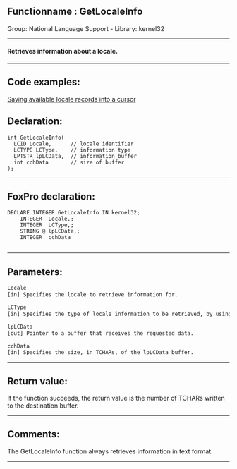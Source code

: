 <link rel="stylesheet" type="text/css" href="../../css/win32api.css">  
<link rel="stylesheet" href="https://cdnjs.cloudflare.com/ajax/libs/font-awesome/4.7.0/css/font-awesome.min.css">

## Functionname : GetLocaleInfo
Group: National Language Support - Library: kernel32    
***  


#### Retrieves information about a locale.
***  


## Code examples:
[Saving available locale records into a cursor](../../samples/sample_076.md)  

## Declaration:
```foxpro  
int GetLocaleInfo(
  LCID Locale,      // locale identifier
  LCTYPE LCType,    // information type
  LPTSTR lpLCData,  // information buffer
  int cchData       // size of buffer
);  
```  
***  


## FoxPro declaration:
```foxpro  
DECLARE INTEGER GetLocaleInfo IN kernel32;
	INTEGER  Locale,;
	INTEGER  LCType,;
	STRING @ lpLCData,;
	INTEGER  cchData
  
```  
***  


## Parameters:
```txt  
Locale
[in] Specifies the locale to retrieve information for.

LCType
[in] Specifies the type of locale information to be retrieved, by using an LCTYPE constant.

lpLCData
[out] Pointer to a buffer that receives the requested data.

cchData
[in] Specifies the size, in TCHARs, of the lpLCData buffer.  
```  
***  


## Return value:
If the function succeeds, the return value is the number of TCHARs written to the destination buffer.  
***  


## Comments:
The GetLocaleInfo function always retrieves information in text format.  
  
***  

